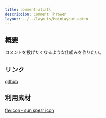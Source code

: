 ```yaml
---
title: comment-atlatl
description: Comment Thrower
layout: ../../layouts/MainLayout.astro
---
```


## 概要

コメントを投げたくなるような仕組みを作りたい。

## リンク

[github](https://github.com/hkj-hub/comment-atlatl)

## 利用素材

[favicon - sun spear icon](https://game-icons.net/1x1/delapouite/sun-spear.html)
